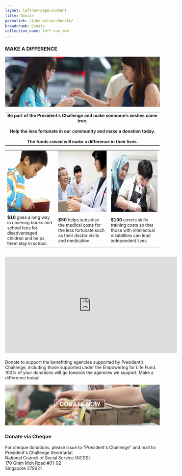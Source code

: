 ```yaml
---
layout: leftnav-page-content
title: Donate
permalink: /take-action/donate/
breadcrumb: Donate
collection_name: left-nav-two
---
```


### MAKE A DIFFERENCE

![Donate Banner](/images/Donate-banner_1.jpg "Donate Banner")

<table width="100%" cellpadding="10px" cellspacing="10px" border="0">
<tr><td align="center"><b>Be part of the President’s Challenge and make someone’s wishes come true.<br>
<br> Help the less fortunate in our community and make a donation today.<br>
 <br> The funds raised will make a difference in their lives.<br></b>
  </td></tr></table>
 

<table width="100%" cellpadding="10px" cellspacing="10px" border="0">
<tr><td width="33%" align="center"> <img src="/images/Donate-Story1.jpg" style="width:200px;height:200px;" alt="" border="0"> </td>
<td width="34%" align="center"> <img src="/images/person-seeing-doctor.jpg" style="width:200px;height:200px;" alt="" border="0"> </td>
<td width="33%" align="center"> <img src="/images/Donate-Story3.jpg" style="width:200px;height:200px;" alt="" border="0"> </td></tr>
<tr><td><b>$10</b> goes a long way in covering books and school fees for disadvantaged children and helps them stay in school.</td>
<td><b>$50</b> helps subsidise the medical costs for the less fortunate such as their doctor visits and medication.</td>
<td><b>$100</b> covers skills training costs so that those with intellectual disabilities can lead independent lives.</td></tr></table>
 <br>
<div class="bp-youtube">
      <iframe width="560" height="315" src="https://www.youtube.com/embed/TmRRl--HJ6k" frameborder="0" allow="autoplay; encrypted-media" allowfullscreen></iframe>
</div>
 <br>
Donate to support the benefitting agencies supported by President’s Challenge, including those supported under the Empowering for Life Fund. 100% of your donations will go towards the agencies we support. Make a difference today! 

[![Donate Now](/images/beneficiary1.jpg "Donate Now")](https://www.giving.sg/president-s-challenge)

 
### Donate via Cheque

For cheque donations, please issue to "President's Challenge" and mail to:  
President's Challenge Secretariat  
National Council of Social Service (NCSS)  
170 Ghim Moh Road #01-02  
Singapore 279621  
 
